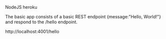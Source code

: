 NodeJS heroku

The basic app consists of a basic REST endpoint {message:"Hello, World!"} and respond to the /hello endpoint.

http://localhost:4001/hello